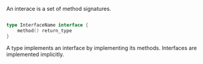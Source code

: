 



An interace is a set of method signatures.


```go

type InterfaceName interface {
    method() return_type
}

```

A type implements an interface by implementing its methods. 
Interfaces are implemented implicitly.
